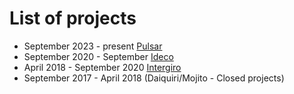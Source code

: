 # List of projects

- September 2023 - present [Pulsar](https://www.pulsar.is/)
- September 2020 - September [Ideco](https://github.com/idecoio)
- April 2018 - September 2020 [Intergiro](https://intergiro.com/)
- September 2017 - April 2018 (Daiquiri/Mojito - Closed projects)
